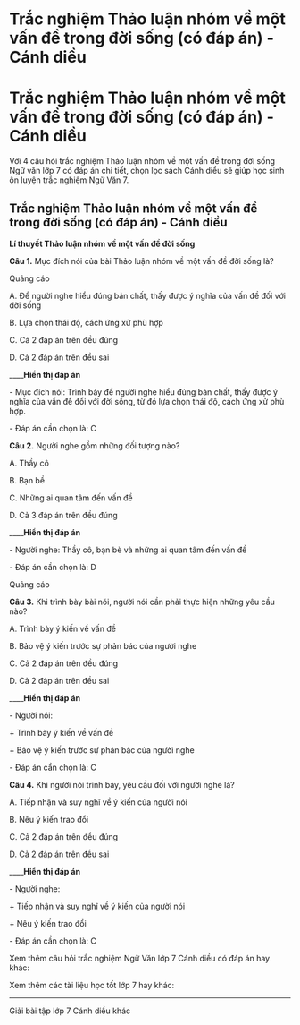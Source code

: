 # Trắc nghiệm Thảo luận nhóm về một vấn đề trong đời sống (có đáp án) - Cánh diều

# Trắc nghiệm Thảo luận nhóm về một vấn đề trong đời sống (có đáp án) - Cánh diều

Với 4 câu hỏi trắc nghiệm Thảo luận nhóm về một vấn đề trong đời sống Ngữ văn lớp 7 có đáp án chi tiết, chọn lọc sách Cánh diều sẽ giúp học sinh ôn luyện trắc nghiệm Ngữ Văn 7.

## Trắc nghiệm Thảo luận nhóm về một vấn đề trong đời sống (có đáp án) - Cánh diều

**Lí thuyết Thảo luận nhóm về một vấn đề đời sống**

**Câu 1.** Mục đích nói của bài Thảo luận nhóm về một vấn đề đời sống là?

Quảng cáo

A. Để người nghe hiểu đúng bản chất, thấy được ý nghĩa của vấn đề đối với đời sống

B. Lựa chọn thái độ, cách ứng xử phù hợp

C. Cả 2 đáp án trên đều đúng

D. Cả 2 đáp án trên đều sai

____**Hiển thị đáp án**

\- Mục đích nói: Trình bày để người nghe hiểu đúng bản chất, thấy được ý nghĩa của vấn đề đối với đời sống, từ đó lựa chọn thái độ, cách ứng xử phù hợp.

\- Đáp án cần chọn là: C

**Câu 2.** Người nghe gồm những đối tượng nào?

A. Thầy cô

B. Bạn bề

C. Những ai quan tâm đến vấn đề

D. Cả 3 đáp án trên đều đúng

____**Hiển thị đáp án**

\- Người nghe: Thầy cô, bạn bè và những ai quan tâm đến vấn đề

\- Đáp án cần chọn là: D

Quảng cáo

**Câu 3.** Khi trình bày bài nói, người nói cần phải thực hiện những yêu cầu nào?

A. Trình bày ý kiến về vấn đề

B. Bảo vệ ý kiến trước sự phản bác của người nghe

C. Cả 2 đáp án trên đều đúng

D. Cả 2 đáp án trên đều sai

____**Hiển thị đáp án**

\- Người nói:

\+ Trình bày ý kiến về vấn đề

\+ Bảo vệ ý kiến trước sự phản bác của người nghe

\- Đáp án cần chọn là: C

**Câu 4.** Khi người nói trình bày, yêu cầu đối với người nghe là?

A. Tiếp nhận và suy nghĩ về ý kiến của người nói

B. Nêu ý kiến trao đổi

C. Cả 2 đáp án trên đều đúng

D. Cả 2 đáp án trên đều sai

____**Hiển thị đáp án**

\- Người nghe:

\+ Tiếp nhận và suy nghĩ về ý kiến của người nói

\+ Nêu ý kiến trao đổi

\- Đáp án cần chọn là: C

Xem thêm câu hỏi trắc nghiệm Ngữ Văn lớp 7 Cánh diều có đáp án hay khác:

Xem thêm các tài liệu học tốt lớp 7 hay khác:

* * *

Giải bài tập lớp 7 Cánh diều khác
